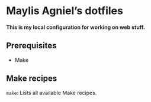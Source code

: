 # Maylis Agniel’s dotfiles
**This is my local configuration for working on web stuff.**

## Prerequisites
* Make

## Make recipes
`make`: Lists all available Make recipes.
